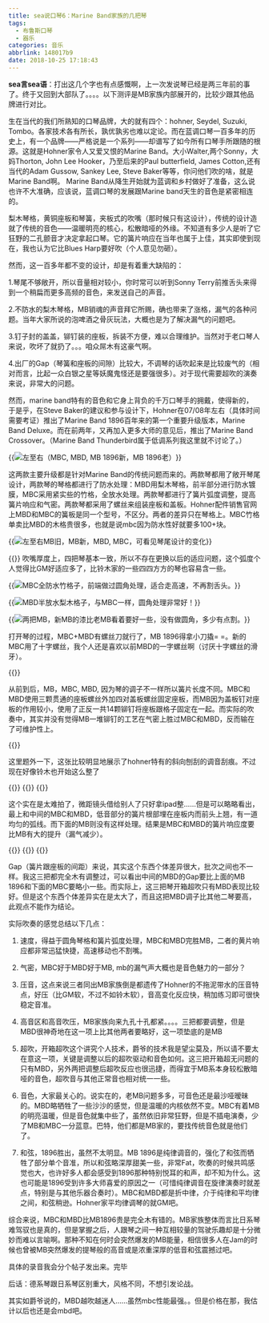 ```yaml
---
title: sea说口琴6：Marine Band家族的几把琴
tags:
  - 布鲁斯口琴
  - 器乐
categories: 音乐
abbrlink: 148017b9
date: 2018-10-25 17:18:43
---
```

**sea言sea语**：打出这几个字也有点感慨啊，上一次发说琴已经是两三年前的事了。终于又回到大部队了。。。。以下测评是MB家族内部展开的，比较少跟其他品牌进行对比。

生在当代的我们所熟知的口琴品牌，大的就有四个：hohner, Seydel, Suzuki, Tombo。各家技术各有所长，孰优孰劣也难以定论。而在蓝调口琴一百多年的历史上，有一个品牌——严格说是一个系列——却谱写了如今所有口琴手所跟随的根源。这就是Hohner家令人又爱又恨的Marine Band。大小Walter,两个Sonny，大妈Thorton, John Lee Hooker，乃至后来的Paul butterfield, James Cotton,还有当代的Adam Gussow, Sankey Lee, Steve Baker等等，你问他们吹的啥，就是Marine Band啊。
Marine Band从降生开始就为蓝调和乡村做好了准备，这么说也许不大准确，应该说，蓝调口琴的发展跟Marine band天生的音色是紧密相连的。

梨木琴格，黄铜座板和琴簧，夹板式的吹嘴（那时候只有这设计），传统的设计造就了传统的音色——温暖明亮的核心，松散暗哑的外缘。不知道有多少人是听了它狂野的二孔颤音才决定拿起口琴。它的簧片响应在当年也属于上佳，其实即使到现在，我也认为它比Blues Harp要好吹（个人意见勿砸）。

然而，这一百多年都不变的设计，却是有着重大缺陷的：

1.琴尾不够敞开，所以音量相对较小，你时常可以听到Sonny Terry前推舌头来得到一个稍扁而更多高频的音色，来发送自己的声音。

2.不防水的梨木琴格，MB销魂的声音拜它所赐，确也带来了涨格，漏气的各种问题。当年大家所说的泡啤酒之骨灰玩法，大概也是为了解决漏气的问题吧。

3.钉子封的盖盖，铆钉装的座板，拆装不方便，难以合理维护。当然对于老口琴人来说，吹坏了就扔了。。。咱众屌木有这豪气啊。

4.出厂的Gap（琴簧和座板的间隙）比较大，不调琴的话吹起来是比较废气的（相对而言，比起一众白银之星等妖魔鬼怪还是要强很多）。对于现代需要超吹的演奏来说，非常大的问题。

然而，marine band特有的音色和它身上背负的千万口琴手的拥戴，使得新的， 于是乎，在Steve Baker的建议和参与设计下，Hohner在07/08年左右（具体时间需要考证）推出了Marine Band 1896百年来的第一个重要升级版本，Marine Band Deluxe。而在前两年，又再加入更多大师的意见后，推出了Marine Band Crossover。（Marine Band Thunderbird属于低调系列我这里就不讨论了。）

{{<img src="http://ian2.oss-cn-hangzhou.aliyuncs.com/2018-10-25-092031.jpg" alt="左至右（MBC, MBD, MB 1896新，MB 1896老）">}}

这两款主要升级都是针对Marine Band的传统问题而来的。两款琴都用了敞开琴尾设计，两款琴的琴格都进行了防水处理：MBD用梨木琴格，前半部分进行防水镀膜，MBC采用紧实些的竹格，全放水处理。两款琴都进行了簧片弧度调整，提高簧片响应和气密。两款琴都采用了螺丝来组装座板和盖板。Hohner配件销售官网上MBD和MBC的簧板是同一个型号，不区分。两者的差异只在琴格上。MBC竹格单卖比MBD的木格贵很多，也就是说mbc因为防水性好就要多100+块。

{{<img src="http://ian2.oss-cn-hangzhou.aliyuncs.com/2018-10-25-092044.jpg" alt="左至右MB旧，MB新，MBD, MBC，可看见琴尾设计的变化">}}

{{<img src="http://ian2.oss-cn-hangzhou.aliyuncs.com/2018-10-25-092106.jpg" alt="">}}
吹嘴厚度上，四把琴基本一致，所以不存在更换以后的适应问题，这个弧度个人觉得比GM好适应多了，比铃木家的一些四四方方的琴也容易含一些。

{{<img src="http://ian2.oss-cn-hangzhou.aliyuncs.com/2018-10-25-092119.jpg" alt="MBC全防水竹格子，前端做过圆角处理，适合走高速，不再割舌头。">}}

{{<img src="http://ian2.oss-cn-hangzhou.aliyuncs.com/2018-10-25-092137.jpg" alt="MBD半放水梨木格子，与MBC一样，圆角处理非常好！">}}

{{<img src="http://ian2.oss-cn-hangzhou.aliyuncs.com/2018-10-25-092203.jpg" alt="两把MB，新MB的漆比老MB看着要好一些，没有做圆角，多少有点割。">}}

打开琴的过程，MBC+MBD有螺丝刀就行了，MB 1896得拿小刀撬= =。新的MBC用了十字螺丝，我个人还是喜欢以前MBD的一字螺丝啊（讨厌十字螺丝的滑牙）。

{{<img src="http://ian2.oss-cn-hangzhou.aliyuncs.com/2018-10-25-092224.jpg" alt="">}}

从前到后，MB，MBC, MBD, 因为琴的调子不一样所以簧片长度不同。MBC和MBD使用三颗贯通的座板螺丝外加四对盖板螺丝固定座板，而MB因为盖板钉对座板的作用较小，使用了正反一共14颗铆钉将座板跟格子固定在一起。而实际的吹奏中，其实并没有觉得MB一堆铆钉的工艺在气密上胜过MBC和MBD，反而输在了可维护性上。

{{<img src="http://ian2.oss-cn-hangzhou.aliyuncs.com/2018-10-25-092300.jpg" alt="">}}

这里题外一下，这张比较明显地展示了hohner特有的斜向刨刮的调音刮痕。不过现在好像铃木也开始这么整了

{{<img src="http://ian2.oss-cn-hangzhou.aliyuncs.com/2018-10-25-092315.jpg" alt="">}}
{{<img src="http://ian2.oss-cn-hangzhou.aliyuncs.com/2018-10-25-092643.jpg" alt="">}}
{{<img src="http://ian2.oss-cn-hangzhou.aliyuncs.com/2018-10-25-092655.jpg" alt="">}}

这个实在是太难拍了，微距镜头借给别人了只好拿ipad整……但是可以略略看出，最上和中间的MBC和MBD，低音部分的簧片根部埋在座板内而前头上翘，有一道均匀的弧线。而下面的MB则没有这样处理。结果是MBC和MBD的簧片响应度要比MB有大的提升（漏气减少）。

{{<img src="http://ian2.oss-cn-hangzhou.aliyuncs.com/2018-10-25-092709.jpg" alt="">}}
{{<img src="http://ian2.oss-cn-hangzhou.aliyuncs.com/2018-10-25-092719.jpg" alt="">}}
{{<img src="http://ian2.oss-cn-hangzhou.aliyuncs.com/2018-10-25-092728.jpg" alt="">}}

Gap（簧片跟座板的间距）来说，其实这个东西个体差异很大，批次之间也不一样。我这三把都完全木有调整过，可以看出中间的MBD的Gap要比上面的MB 1896和下面的MBC要略小一些。而实际上，这三把琴开箱超吹只有MBD表现比较好。但是这个东西个体差异实在是太大了，而且这把MBD调子比其他二琴要高，此观点不能作为结论。

实际吹奏的感觉总结以下几点：

1. 速度，得益于圆角琴格和簧片弧度处理，MBC和MBD完胜MB，二者的黄片响应都非常迅猛快捷，高速移动也不割嘴。

2. 气密，MBC好于MBD好于MB, mb的漏气声大概也是音色魅力的一部分？

3. 压音，这点来说三者同出MB家族倒是都遗传了Hohner的不拖泥带水的压音特点，好压（比GM软，不过不如铃木软），音高变化反应快，稍加练习即可很快稳定音准。

4. 高音区和高音吹压，MB家族向来九孔十孔都紧。。。。三把都要调整，但是MBD很神奇地在这一项上比其他两者要略好，这一项垫底的是MB

5. 超吹，开箱超吹这个讲究个人技术，爵爷的技术我是望尘莫及，所以请不要太在意这一项，关键是调整以后的超吹驱动和音色如何。这三把开箱超无问题的只有MBD，另外两把调整后超吹反应也很迅捷，而得宜于MB系本身较松散暗哑的音色，超吹音与其他正常音也相对统一一些。

6. 音色，大家最关心的。说实在的，老MB问题多多，可音色还是最沙哑暧昧的。MBD略牺牲了一些沙沙的感觉，但是温暖的内核依然不变。MBC有着MB的明亮温暖，但是音色就集中些了，虽然依旧非常狂野，但是不插电演奏，少了MB和MBC一分蓝意。巴特，他们都是MB家的，要找传统音色就是他们了。

7. 和弦，1896胜出，虽然不太明显。MB 1896是纯律调音的，强化了和弦而牺牲了部分单个音准，所以和弦略深厚甜美一些，非常Fat，吹奏的时候共鸣感觉也大，也许好多人都会感受到1896那种特别悦耳的和声，却不知为什么。这也可能是1896受到许多大师喜爱的原因之一（可惜纯律调音在旋律演奏时就差点，特别是与其他乐器合奏时）。MBC和MBD都是折中律，介于纯律和平均律之间，和弦稍逊。Hohner家平均律调琴的就GM吧。

综合来说，MBC和MBD比MB1896贵是完全木有错的。MB家族整体而言比日系琴难驾驭也是真的，但是掌握之后，人跟琴之间一种互相较量的驾驶乐趣却是十分微妙而难以言喻啊。那种不知在何时会突然爆发的MB能量，相信很多人在Jam的时候也曾被MB突然爆发的提琴般的高音或是浓重深厚的低音和弦震撼过吧。

具体的录音我会分个帖子发出来。完毕

后话：德系琴跟日系琴区别重大，风格不同，不想引发论战。

其实如爵爷说的，MBD越吹越迷人……虽然mbc性能最强。。但是价格在那，我估计以后也还是会mbd吧。

